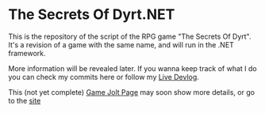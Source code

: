 # The Secrets Of Dyrt.NET

This is the repository of the script of the RPG game "The Secrets Of Dyrt". It's a revision of a game with the same name, and will run in the .NET framework.

More information will be revealed later.
If you wanna keep track of what I do you can check my commits here or follow my [Live Devlog](http://tricky1975.github.io/DevLogs/Dyrt/Dyrt.NET_DevLog_Page_1.html).


This (not yet complete) [Game Jolt Page](https://gamejolt.com/games/Dyrt_NET/426296) may soon show more details, or go to the [site](https://tricky.gamejolt.io/dyrt_NET)

